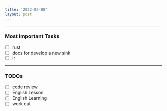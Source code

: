 ```yaml
---
title: '2022-02-08'
layout: post
---
```


---
### Most Important Tasks

- [ ] rust
- [ ] docs for develop a new sink
- [ ] lr

---

### TODOs
- [ ] code review
- [ ] English Lesson
- [ ] English Learning
- [ ] work out
